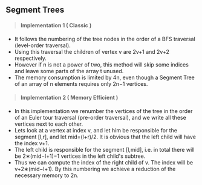 ## Segment Trees

> #### Implementation 1 ( Classic )

- It follows the numbering of the tree nodes in the order of a BFS traversal (level-order traversal). 
- Using this traversal the children of vertex v are 2v+1 and 2v+2 respectively. 
- However if n is not a power of two, this method will skip some indices and leave some parts of the array t unused. 
- The memory consumption is limited by 4n, even though a Segment Tree of an array of n elements requires only 2n−1 vertices.

> #### Implementation 2 ( Memory Efficient )
 
- In this implementation we renumber the vertices of the tree in the order of an Euler tour traversal (pre-order traversal), and we write all these vertices next to each other.
- Lets look at a vertex at index v, and let him be responsible for the segment [l,r], and let mid=(l+r)/2. It is obvious that the left child will have the index v+1. 
- The left child is responsible for the segment [l,mid], i.e. in total there will be 2∗(mid−l+1)−1 vertices in the left child's subtree. 
- Thus we can compute the index of the right child of v. The index will be v+2∗(mid−l+1). By this numbering we achieve a reduction of the necessary memory to 2n.